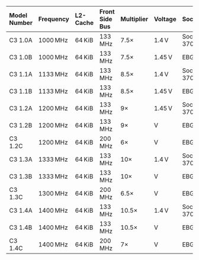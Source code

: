 | Model Number   | Frequency   | L2-Cache   | Front Side Bus   | Multiplier   | Voltage   | Socket     |
|:---------------|:------------|:-----------|:-----------------|:-------------|:----------|:-----------|
| C3 1.0A        | 1000 MHz    | 64 KiB     | 133 MHz          | 7.5×         | 1.4 V     | Socket 370 |
| C3 1.0B        | 1000 MHz    | 64 KiB     | 133 MHz          | 7.5×         | 1.45 V    | EBGA       |
| C3 1.1A        | 1133 MHz    | 64 KiB     | 133 MHz          | 8.5×         | 1.4 V     | Socket 370 |
| C3 1.1B        | 1133 MHz    | 64 KiB     | 133 MHz          | 8.5×         | 1.45 V    | EBGA       |
| C3 1.2A        | 1200 MHz    | 64 KiB     | 133 MHz          | 9×           | 1.45 V    | Socket 370 |
| C3 1.2B        | 1200 MHz    | 64 KiB     | 133 MHz          | 9×           | V         | EBGA       |
| C3 1.2C        | 1200 MHz    | 64 KiB     | 200 MHz          | 6×           | V         | EBGA       |
| C3 1.3A        | 1333 MHz    | 64 KiB     | 133 MHz          | 10×          | 1.4 V     | Socket 370 |
| C3 1.3B        | 1333 MHz    | 64 KiB     | 133 MHz          | 10×          | V         | EBGA       |
| C3 1.3C        | 1300 MHz    | 64 KiB     | 200 MHz          | 6.5×         | V         | EBGA       |
| C3 1.4A        | 1400 MHz    | 64 KiB     | 133 MHz          | 10.5×        | 1.4 V     | Socket 370 |
| C3 1.4B        | 1400 MHz    | 64 KiB     | 133 MHz          | 10.5×        | V         | EBGA       |
| C3 1.4C        | 1400 MHz    | 64 KiB     | 200 MHz          | 7×           | V         | EBGA       |